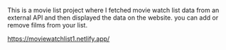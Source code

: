This is a movie list project where I fetched movie watch list data from an external API and then displayed the data on the website. you can add or remove films from your list.                                                  
    
https://moviewatchlist1.netlify.app/     
 
